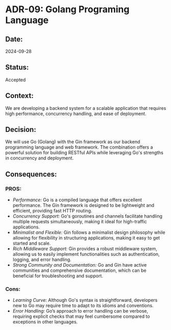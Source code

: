 # ADR-09: Golang Programing Language

## Date:
2024-09-28

## Status:
Accepted

## Context:
We are developing a backend system for a scalable application that requires high performance, concurrency handling, and ease of deployment.

## Decision:
We will use Go (Golang) with the Gin framework as our backend programming language and web framework. The combination offers a powerful solution for building RESTful APIs while leveraging Go's strengths in concurrency and deployment.

## Consequences:
### PROS:
- *Performance:* Go is a compiled language that offers excellent performance. The Gin framework is designed to be lightweight and efficient, providing fast HTTP routing.
- *Concurrency Support:* Go's goroutines and channels facilitate handling multiple requests simultaneously, making it ideal for high-traffic applications.
- *Minimalist and Flexible:* Gin follows a minimalist design philosophy while allowing for flexibility in structuring applications, making it easy to get started and scale.
- *Rich Middleware Support:* Gin provides a robust middleware system, allowing us to easily implement functionalities such as authentication, logging, and error handling.
- *Strong Community and Documentation:* Go and Gin have active communities and comprehensive documentation, which can be beneficial for troubleshooting and support.

### Cons:
- *Learning Curve:* Although Go's syntax is straightforward, developers new to Go may require time to adapt to its idioms and conventions.
- *Error Handling:* Go’s approach to error handling can be verbose, requiring explicit checks that may feel cumbersome compared to exceptions in other languages.
